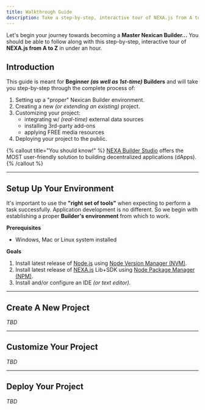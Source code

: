 ```yaml
---
title: Walkthrough Guide
description: Take a step-by-step, interactive tour of NEXA.js from A to Z in under an hour.
---
```


Let's begin your journey towards becoming a __Master Nexican Builder...__ You should be able to follow along with this step-by-step, interactive tour of __NEXA.js from A to Z__ in under an hour.


## Introduction

This guide is meant for __Beginner _(as well as 1st-time)_ Builders__ and will take you step-by-step through the complete process of:
1. Setting up a "proper" Nexican Builder environment.
2. Creating a new _(or extending an existing)_ project.
3. Customizing your project:
    - integrating w/ _(real-time)_ external data sources
    - installing 3rd-party add-ons
    - applying FREE media resources
4. Deploying your project to the public.

{% callout title="You should know!" %}
[NEXA Builder Studio](/studio) offers the MOST user-friendly solution to building decentralized applications (dApps).
{% /callout %}

---

## Setup Up Your Environment

It's important to use the __"right set of tools"__ when expecting to perform a task successfully. Application development is no different. So we begin with establishing a proper __Builder's environment__ from which to work.

__Prerequisites__

- Windows, Mac or Linux system installed

__Goals__

1. Install latest release of [Node.js](https://nodejs.org/) using [Node Version Manager (NVM)](https://github.com/nvm-sh/nvm).
0. Install latest release of [NEXA.js](https://www.npmjs.com/package/nexajs) Lib+SDK using [Node Package Manager (NPM)](https://www.npmjs.com/).
0. Install and/or configure an IDE _(or text editor)_.

---

## Create A New Project

_TBD_

---

## Customize Your Project

_TBD_

---

## Deploy Your Project

_TBD_
